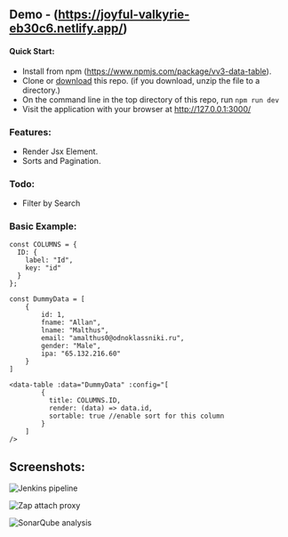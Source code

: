 ## Demo - (https://joyful-valkyrie-eb30c6.netlify.app/)

#### Quick Start:

* Install from npm (https://www.npmjs.com/package/vv3-data-table).
* Clone or [download](https://github.com/Sabih0199/vue-vuetify3-data-table/archive/refs/heads/main.zip) this repo. (if you download, unzip the file to a directory.)
* On the command line in the top directory of this repo, run `npm run dev`
* Visit the application with your browser at http://127.0.0.1:3000/

### Features:
* Render Jsx Element.
* Sorts and Pagination.

### Todo:
* Filter by Search

### Basic Example:
```
const COLUMNS = {
  ID: {
    label: "Id",
    key: "id"
  }
};

const DummyData = [
    {
        id: 1,
        fname: "Allan",
        lname: "Malthus",
        email: "amalthus0@odnoklassniki.ru",
        gender: "Male",
        ipa: "65.132.216.60"
    }
]

<data-table :data="DummyData" :config="[
        {
          title: COLUMNS.ID,
          render: (data) => data.id,
          sortable: true //enable sort for this column
        }
    ]
/>
```

## Screenshots:
![Jenkins pipeline](https://live.staticflickr.com/65535/52562237268_7e5587457f_o.png)

![Zap attach proxy](https://live.staticflickr.com/65535/52561242872_c4f845d13e_o.png)

![SonarQube analysis](https://live.staticflickr.com/65535/52561242877_f7f68c853c_o.png)
